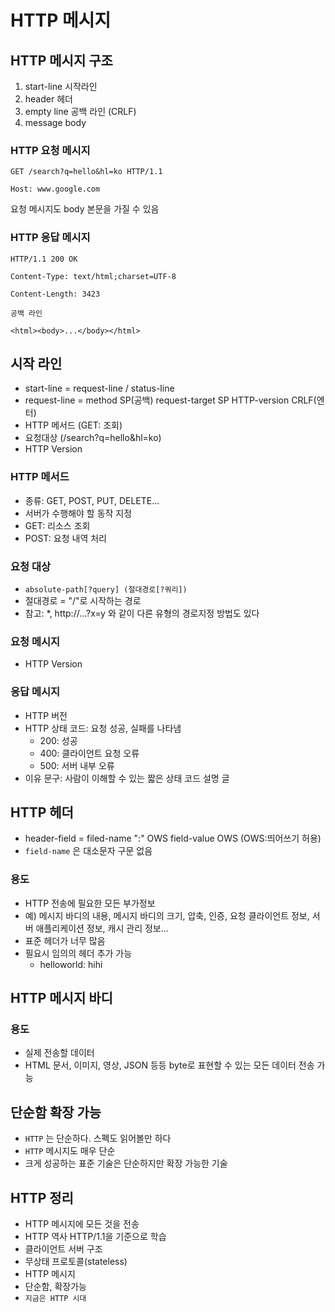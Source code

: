 # HTTP 메시지

## HTTP 메시지 구조

1. start-line 시작라인
2. header 헤더
3. empty line 공백 라인 (CRLF)
4. message body

### HTTP 요청 메시지

`GET /search?q=hello&hl=ko HTTP/1.1`

`Host: www.google.com`

요청 메시지도 body 본문을 가질 수 있음

### HTTP 응답 메시지

`HTTP/1.1 200 OK`

`Content-Type: text/html;charset=UTF-8`

`Content-Length: 3423`

`공백 라인`

`<html><body>...</body></html>`

## 시작 라인

- start-line = request-line / status-line
- request-line = method SP(공백) request-target SP HTTP-version CRLF(엔터)
- HTTP 메서드 (GET: 조회)
- 요청대상 (/search?q=hello&hl=ko)
- HTTP Version

### HTTP 메서드

- 종류: GET, POST, PUT, DELETE...
- 서버가 수행해야 할 동작 지정
- GET: 리소스 조회
- POST: 요청 내역 처리

### 요청 대상

- `absolute-path[?query] (절대경로[?쿼리])`
- 절대경로 = "/"로 시작하는 경로
- 참고: *, http://...?x=y 와 같이 다른 유형의 경로지정 방법도 있다

### 요청 메시지

- HTTP Version

### 응답 메시지

- HTTP 버전
- HTTP 상태 코드: 요청 성공, 실패를 나타냄
    - 200: 성공
    - 400: 클라이언트 요청 오류
    - 500: 서버 내부 오류
- 이유 문구: 사람이 이해할 수 있는 짧은 상태 코드 설명 글

## HTTP 헤더

- header-field = filed-name ":" OWS field-value OWS (OWS:띄어쓰기 허용)
- `field-name` 은 대소문자 구문 없음

### 용도

- HTTP 전송에 필요한 모든 부가정보
- 예) 메시지 바디의 내용, 메시지 바디의 크기, 압축, 인증, 요청 클라이언트 정보, 서버 애플리케이션 정보, 캐시 관리 정보...
- 표준 헤더가 너무 많음
- 필요시 임의의 헤더 추가 가능
    - helloworld: hihi

## HTTP 메시지 바디

### 용도

- 실제 전송할 데이터
- HTML 문서, 이미지, 영상, JSON 등등 byte로 표현할 수 있는 모든 데이터 전송 가능

## 단순함 확장 가능

- `HTTP` 는 단순하다. 스펙도 읽어볼만 하다
- `HTTP` 메시지도 매우 단순
- 크게 성공하는 표준 기술은 단순하지만 확장 가능한 기술

## HTTP 정리

- HTTP 메시지에 모든 것을 전송
- HTTP 역사 HTTP/1.1을 기준으로 학습
- 클라이언트 서버 구조
- 무상태 프로토콜(stateless)
- HTTP 메시지
- 단순함, 확장가능
- `지금은 HTTP 시대`